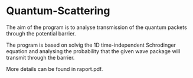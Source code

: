 # Quantum-Scattering
The aim of the program is to analyse transmission of the quantum packets through the potential barrier.

The program is based on solvig the 1D time-independent Schrodinger equation and analysing the probability that the given wave package will transmit through the barrier.

More details can be found in raport.pdf.
